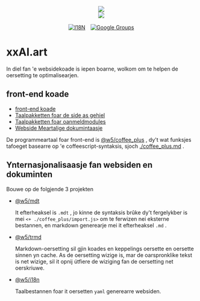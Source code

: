 <p align="center"><a href="https://xxai.art"><img src="https://cdn.jsdelivr.net/gh/xxai-art/doc/logo.svg"/></a><br/><a href="https://xxai.art"><img src="https://cdn.jsdelivr.net/gh/xxai-art/doc/xxai.svg"/></a></p><p align="center"><a href="https://github.com/xxai-art/doc#readme"><img alt="I18N" src="https://cdn.jsdelivr.net/gh/wactax/img/t.svg"/></a>　<a href="https://groups.google.com/u/0/g/xxai-art"><img alt="Google Groups" src="https://cdn.jsdelivr.net/gh/wactax/img/g-groups.svg"/></a></p>

# xxAI.art

In diel fan 'e websidekoade is iepen boarne, wolkom om te helpen de oersetting te optimalisearjen.

## front-end koade

* [front-end koade](https://github.com/xxai-art/web)
* [Taalpakketten foar de side as gehiel](https://github.com/xxai-art/web/tree/main/i18n)
* [Taalpakketten foar oanmeldmodules](https://github.com/wacpkg/user/tree/main/ui.i18n)
* [Webside Meartalige dokumintaasje](https://github.com/xxai-doc)

De programmeartaal foar front-end is [@w5/coffee_plus](http://npmjs.com/@w5/coffee_plus) , dy't wat funksjes tafoeget basearre op 'e coffeescript-syntaksis, sjoch [./coffee_plus.md](./coffee_plus.md) .

## Ynternasjonalisaasje fan websiden en dokuminten

Bouwe op de folgjende 3 projekten

* [@w5/mdt](https://www.npmjs.com/package/@w5/mdt)

  It efterheaksel is `.mdt` , jo kinne de syntaksis brûke dy't fergelykber is mei `<+ ./coffee_plus/import.js>` om te ferwizen nei eksterne bestannen, en markdown generearje mei it efterheaksel `.md` .

* [@w5/trmd](https://www.npmjs.com/package/@w5/trmd)

  Markdown-oersetting sil gjin koades en keppelings oersette en oersette sinnen yn cache. As de oersetting wizige is, mar de oarspronklike tekst is net wizige, sil it opnij útfiere de wiziging fan de oersetting net oerskriuwe.

* [@w5/i18n](https://www.npmjs.com/package/@w5/i18n)

  Taalbestannen foar it oersetten `yaml` generearre websiden.
